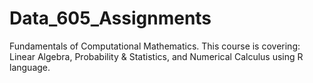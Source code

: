 # Data_605_Assignments
Fundamentals of Computational Mathematics. This course is covering: Linear Algebra, Probability &amp; Statistics, and Numerical Calculus using R language.
